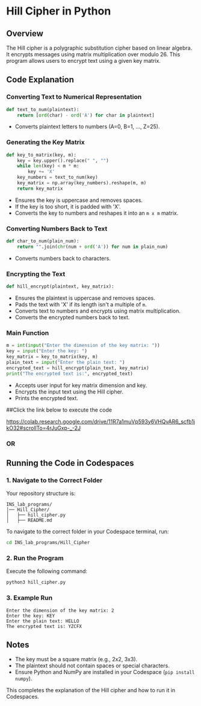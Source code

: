 # Hill Cipher in Python

## Overview
The Hill cipher is a polygraphic substitution cipher based on linear algebra. It encrypts messages using matrix multiplication over modulo 26. This program allows users to encrypt text using a given key matrix.

## Code Explanation

### Converting Text to Numerical Representation
```python
def text_to_num(plaintext):
    return [ord(char) - ord('A') for char in plaintext]
```
- Converts plaintext letters to numbers (A=0, B=1, ..., Z=25).

### Generating the Key Matrix
```python
def key_to_matrix(key, m):
    key = key.upper().replace(" ", "")
    while len(key) < m * m:
        key += 'X'
    key_numbers = text_to_num(key)
    key_matrix = np.array(key_numbers).reshape(m, m)
    return key_matrix
```
- Ensures the key is uppercase and removes spaces.
- If the key is too short, it is padded with 'X'.
- Converts the key to numbers and reshapes it into an `m x m` matrix.

### Converting Numbers Back to Text
```python
def char_to_num(plain_num):
    return "".join(chr(num + ord('A')) for num in plain_num)
```
- Converts numbers back to characters.

### Encrypting the Text
```python
def hill_encrypt(plaintext, key_matrix):
```
- Ensures the plaintext is uppercase and removes spaces.
- Pads the text with 'X' if its length isn't a multiple of `m`.
- Converts text to numbers and encrypts using matrix multiplication.
- Converts the encrypted numbers back to text.

### Main Function
```python
m = int(input("Enter the dimension of the key matrix: "))
key = input("Enter the key: ")
key_matrix = key_to_matrix(key, m)
plain_text = input("Enter the plain text: ")
encrypted_text = hill_encrypt(plain_text, key_matrix)
print("The encrypted text is:", encrypted_text)
```
- Accepts user input for key matrix dimension and key.
- Encrypts the input text using the Hill cipher.
- Prints the encrypted text.

##Click the link below to execute the code

https://colab.research.google.com/drive/11R7a1muVp593y6VHQvAR6_scfb1jkO32#scrollTo=4rJuGxp-_-2J

### OR

## Running the Code in Codespaces

### 1. Navigate to the Correct Folder
Your repository structure is:
```
INS_lab_programs/
│── Hill_Cipher/
│   ├── hill_cipher.py
│   ├── README.md
```
To navigate to the correct folder in your Codespace terminal, run:
```sh
cd INS_lab_programs/Hill_Cipher
```

### 2. Run the Program
Execute the following command:
```sh
python3 hill_cipher.py
```

### 3. Example Run
```
Enter the dimension of the key matrix: 2
Enter the key: KEY
Enter the plain text: HELLO
The encrypted text is: YZCFX
```

## Notes
- The key must be a square matrix (e.g., 2x2, 3x3).
- The plaintext should not contain spaces or special characters.
- Ensure Python and NumPy are installed in your Codespace (`pip install numpy`).

This completes the explanation of the Hill cipher and how to run it in Codespaces.

